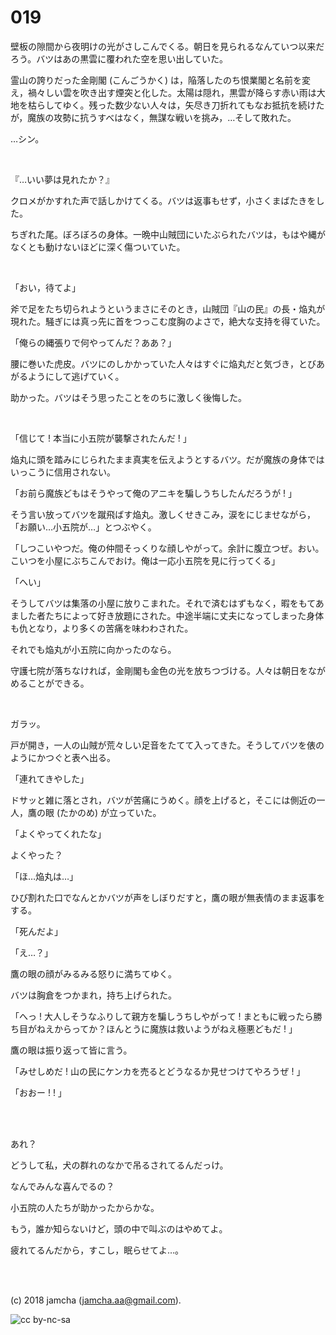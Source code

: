 

# 019

壁板の隙間から夜明けの光がさしこんでくる。朝日を見られるなんていつ以来だろう。バツはあの黒雲に覆われた空を思い出していた。  

霊山の誇りだった金剛閣 (こんごうかく) は，陥落したのち恨業閣と名前を変え，禍々しい雲を吹き出す煙突と化した。太陽は隠れ，黒雲が降らす赤い雨は大地を枯らしてゆく。残った数少ない人々は，矢尽き刀折れてもなお抵抗を続けたが，魔族の攻勢に抗うすべはなく，無謀な戦いを挑み，…そして敗れた。  

…シン。  

<br>  

『…いい夢は見れたか？』  

クロメがかすれた声で話しかけてくる。バツは返事もせず，小さくまばたきをした。  

ちぎれた尾。ぼろぼろの身体。一晩中山賊団にいたぶられたバツは，もはや縄がなくとも動けないほどに深く傷ついていた。  

<br>  

「おい，待てよ」  

斧で足をたち切られようというまさにそのとき，山賊団『山の民』の長・焔丸が現れた。騒ぎには真っ先に首をつっこむ度胸のよさで，絶大な支持を得ていた。  

「俺らの縄張りで何やってんだ？ああ？」  

腰に巻いた虎皮。バツにのしかかっていた人々はすぐに焔丸だと気づき，とびあがるようにして逃げていく。  

助かった。バツはそう思ったことをのちに激しく後悔した。  

<br>  

「信じて ! 本当に小五院が襲撃されたんだ ! 」  

焔丸に頭を踏みにじられたまま真実を伝えようとするバツ。だが魔族の身体ではいっこうに信用されない。  

「お前ら魔族どもはそうやって俺のアニキを騙しうちしたんだろうが ! 」  

そう言い放ってバツを蹴飛ばす焔丸。激しくせきこみ，涙をにじませながら，「お願い…小五院が…」とつぶやく。  

「しつこいやつだ。俺の仲間そっくりな顔しやがって。余計に腹立つぜ。おい。こいつを小屋にぶちこんでおけ。俺は一応小五院を見に行ってくる」  

「へい」  

そうしてバツは集落の小屋に放りこまれた。それで済むはずもなく，暇をもてあました者たちによって好き放題にされた。中途半端に丈夫になってしまった身体も仇となり，より多くの苦痛を味わわされた。  

それでも焔丸が小五院に向かったのなら。  

守護七院が落ちなければ，金剛閣も金色の光を放ちつづける。人々は朝日をながめることができる。  

<br>  

ガラッ。  

戸が開き，一人の山賊が荒々しい足音をたてて入ってきた。そうしてバツを俵のようにかつぐと表へ出る。  

「連れてきやした」  

ドサッと雑に落とされ，バツが苦痛にうめく。顔を上げると，そこには側近の一人，鷹の眼 (たかのめ) が立っていた。  

「よくやってくれたな」  

よくやった？  

「ほ…焔丸は…」  

ひび割れた口でなんとかバツが声をしぼりだすと，鷹の眼が無表情のまま返事をする。  

「死んだよ」  

「え…？」  

鷹の眼の顔がみるみる怒りに満ちてゆく。  

バツは胸倉をつかまれ，持ち上げられた。  

「へっ ! 大人しそうなふりして親方を騙しうちしやがって ! まともに戦ったら勝ち目がねえからってか？ほんとうに魔族は救いようがねえ極悪どもだ ! 」  

鷹の眼は振り返って皆に言う。  

「みせしめだ ! 山の民にケンカを売るとどうなるか見せつけてやろうぜ ! 」  

「おおー ! ! 」  

<br>  
<br>  

あれ？  

どうして私，犬の群れのなかで吊るされてるんだっけ。  

なんでみんな喜んでるの？  

小五院の人たちが助かったからかな。  

もう，誰か知らないけど，頭の中で叫ぶのはやめてよ。  

疲れてるんだから，すこし，眠らせてよ…。  

<br>  
<br>  

(c) 2018 jamcha (jamcha.aa@gmail.com).  

![cc by-nc-sa](https://i.creativecommons.org/l/by-nc-sa/4.0/88x31.png)  


